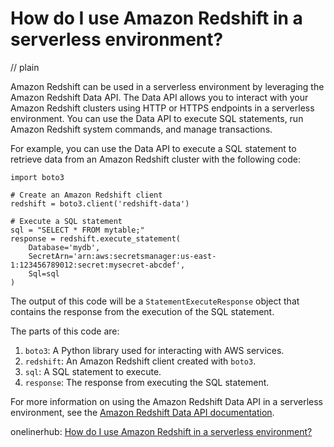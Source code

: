 # How do I use Amazon Redshift in a serverless environment?
// plain

Amazon Redshift can be used in a serverless environment by leveraging the Amazon Redshift Data API. The Data API allows you to interact with your Amazon Redshift clusters using HTTP or HTTPS endpoints in a serverless environment. You can use the Data API to execute SQL statements, run Amazon Redshift system commands, and manage transactions.

For example, you can use the Data API to execute a SQL statement to retrieve data from an Amazon Redshift cluster with the following code:

```
import boto3

# Create an Amazon Redshift client
redshift = boto3.client('redshift-data')

# Execute a SQL statement
sql = "SELECT * FROM mytable;"
response = redshift.execute_statement(
    Database='mydb',
    SecretArn='arn:aws:secretsmanager:us-east-1:123456789012:secret:mysecret-abcdef',
    Sql=sql
)
```

The output of this code will be a `StatementExecuteResponse` object that contains the response from the execution of the SQL statement.

The parts of this code are:

1. `boto3`: A Python library used for interacting with AWS services.
2. `redshift`: An Amazon Redshift client created with `boto3`.
3. `sql`: A SQL statement to execute.
4. `response`: The response from executing the SQL statement.

For more information on using the Amazon Redshift Data API in a serverless environment, see the [Amazon Redshift Data API documentation](https://docs.aws.amazon.com/redshift/latest/dg/data-api.html).

onelinerhub: [How do I use Amazon Redshift in a serverless environment?](https://onelinerhub.com/amazon-redshift/how-do-i-use-amazon-redshift-in-a-serverless-environment)